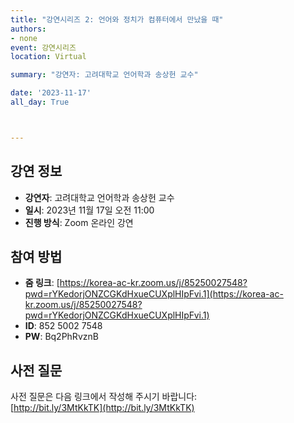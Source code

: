 ```yaml
---
title: "강연시리즈 2: 언어와 정치가 컴퓨터에서 만났을 때"
authors: 
- none
event: 강연시리즈
location: Virtual

summary: "강연자: 고려대학교 언어학과 송상헌 교수"

date: '2023-11-17'
all_day: True



---
```

<div class="lecture-content">

## 강연 정보
- **강연자**: 고려대학교 언어학과 송상헌 교수
- **일시**: 2023년 11월 17일 오전 11:00
- **진행 방식**: Zoom 온라인 강연

## 참여 방법
- **줌 링크**: [https://korea-ac-kr.zoom.us/j/85250027548?pwd=rYKedorjONZCGKdHxueCUXplHIpFvi.1](https://korea-ac-kr.zoom.us/j/85250027548?pwd=rYKedorjONZCGKdHxueCUXplHIpFvi.1)
- **ID**: 852 5002 7548
- **PW**: Bq2PhRvznB

## 사전 질문
사전 질문은 다음 링크에서 작성해 주시기 바랍니다:  
[http://bit.ly/3MtKkTK](http://bit.ly/3MtKkTK)

</div>